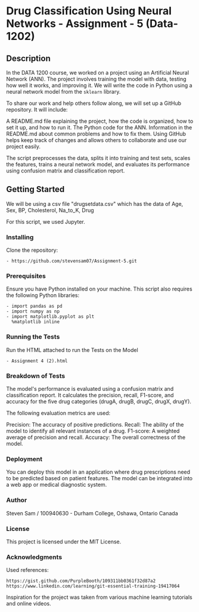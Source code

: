 # Drug Classification Using Neural Networks - Assignment - 5 (Data-1202)

## Description

In the DATA 1200 course, we worked on a project using an Artificial Neural Network (ANN). The project involves training the model with data, testing how well it works, and improving it. We will write the code in Python using a neural network model from the `sklearn` library.

To share our work and help others follow along, we will set up a GitHub repository. 
It will include:

A README.md file explaining the project, how the code is organized, how to set it up, and how to run it.
The Python code for the ANN.
Information in the README.md about common problems and how to fix them.
Using GitHub helps keep track of changes and allows others to collaborate and use our project easily.

The script preprocesses the data, splits it into training and test sets, scales the features, trains a neural network model, and evaluates its performance using confusion matrix and classification report.

## Getting Started

We will be using a csv file "drugsetdata.csv" which has the data of Age,	Sex,	BP,	Cholesterol,	Na_to_K, Drug

For this script, we used Jupyter.

### Installing

Clone the repository:
   
    - https://github.com/stevensam07/Assignment-5.git
  
  ### Prerequisites

Ensure you have Python installed on your machine. This script also requires the following Python libraries:

    - import pandas as pd
    - import numpy as np
    - import matplotlib.pyplot as plt
      %matplotlib inline

### Running the Tests

Run the HTML attached to run the Tests on the Model

    - Assignment 4 (2).html

### Breakdown of Tests

The model's performance is evaluated using a confusion matrix and classification report. It calculates the precision, recall, F1-score, and accuracy for the five drug categories (drugA, drugB, drugC, drugX, drugY).

The following evaluation metrics are used:

Precision: The accuracy of positive predictions.
Recall: The ability of the model to identify all relevant instances of a drug.
F1-score: A weighted average of precision and recall.
Accuracy: The overall correctness of the model.

### Deployment

You can deploy this model in an application where drug prescriptions need to be predicted based on patient features. The model can be integrated into a web app or medical diagnostic system.

### Author

Steven Sam / 100940630 - Durham College, Oshawa, Ontario Canada

### License

This project is licensed under the MIT License.

### Acknowledgments

Used references:

`https://gist.github.com/PurpleBooth/109311bb0361f32d87a2`
`https://www.linkedin.com/learning/git-essential-training-19417064`

Inspiration for the project was taken from various machine learning tutorials and online videos.

    

